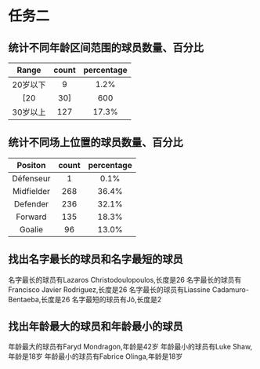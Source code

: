# 任务二

## 统计不同年龄区间范围的球员数量、百分比

|Range|count|percentage|
|:---:|:---:|:---:|
|20岁以下|9|1.2%|
|[20|30]|600|81.5%|
|30岁以上|127|17.3%|

## 统计不同场上位置的球员数量、百分比

|Positon|count|percentage|
|:---:|:---:|:---:|
|Défenseur|1|0.1%|
|Midfielder|268|36.4%|
|Defender|236|32.1%|
|Forward|135|18.3%|
|Goalie|96|13.0%|

## 找出名字最长的球员和名字最短的球员

名字最长的球员有Lazaros Christodoulopoulos,长度是26
名字最长的球员有Francisco Javier Rodriguez,长度是26
名字最长的球员有Liassine Cadamuro-Bentaeba,长度是26
名字最短的球员有Jô,长度是2

## 找出年龄最大的球员和年龄最小的球员

年龄最大的球员有Faryd Mondragon,年龄是42岁
年龄最小的球员有Luke Shaw,年龄是18岁
年龄最小的球员有Fabrice Olinga,年龄是18岁
